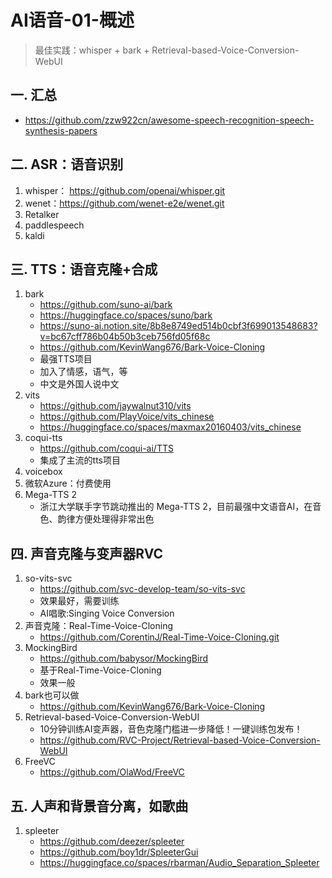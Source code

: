 # AI语音-01-概述
>最佳实践：whisper + bark + Retrieval-based-Voice-Conversion-WebUI 

## 一. 汇总
- https://github.com/zzw922cn/awesome-speech-recognition-speech-synthesis-papers

## 二. ASR：语音识别
1. whisper： https://github.com/openai/whisper.git
1. wenet：https://github.com/wenet-e2e/wenet.git
1. Retalker
2. paddlespeech
3. kaldi

## 三. TTS：语音克隆+合成
1. bark
   - https://github.com/suno-ai/bark
   - https://huggingface.co/spaces/suno/bark
   - https://suno-ai.notion.site/8b8e8749ed514b0cbf3f699013548683?v=bc67cff786b04b50b3ceb756fd05f68c
   - https://github.com/KevinWang676/Bark-Voice-Cloning
   - 最强TTS项目
   - 加入了情感，语气，等
   - 中文是外国人说中文
1. vits
   - https://github.com/jaywalnut310/vits
   - https://github.com/PlayVoice/vits_chinese
   - https://huggingface.co/spaces/maxmax20160403/vits_chinese
1. coqui-tts
   - https://github.com/coqui-ai/TTS
   - 集成了主流的tts项目
1. voicebox
2. 微软Azure：付费使用
3. Mega-TTS 2
   - 浙江大学联手字节跳动推出的 Mega-TTS 2，目前最强中文语音AI，在音色、韵律方便处理得非常出色

## 四. 声音克隆与变声器RVC
1. so-vits-svc 
   - https://github.com/svc-develop-team/so-vits-svc 
   - 效果最好，需要训练
   - AI唱歌:Singing Voice Conversion
1. 声音克隆：Real-Time-Voice-Cloning
   - https://github.com/CorentinJ/Real-Time-Voice-Cloning.git
1. MockingBird
   - https://github.com/babysor/MockingBird
   - 基于Real-Time-Voice-Cloning
   - 效果一般
1. bark也可以做
   - https://github.com/KevinWang676/Bark-Voice-Cloning
1. Retrieval-based-Voice-Conversion-WebUI
   - 10分钟训练AI变声器，音色克隆门槛进一步降低！一键训练包发布！
   - https://github.com/RVC-Project/Retrieval-based-Voice-Conversion-WebUI
1. FreeVC
   - https://github.com/OlaWod/FreeVC

## 五. 人声和背景音分离，如歌曲
1. spleeter
    - https://github.com/deezer/spleeter
    - https://github.com/boy1dr/SpleeterGui
    - https://huggingface.co/spaces/rbarman/Audio_Separation_Spleeter

